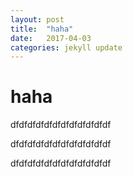 ```yaml
---
layout: post
title:  "haha"
date:   2017-04-03
categories: jekyll update
---
```

# haha

dfdfdfdfdfdfdfdfdfdfdfdf

dfdfdfdfdfdfdfdfdfdfdfdf

dfdfdfdfdfdfdfdfdfdfdfdf
